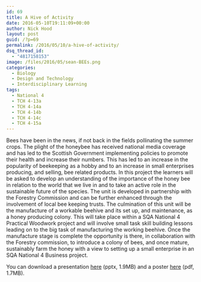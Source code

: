 ```yaml
---
id: 69
title: A Hive of Activity
date: 2016-05-10T19:11:09+00:00
author: Nick Hood
layout: post
guid: /?p=69
permalink: /2016/05/10/a-hive-of-activity/
dsq_thread_id:
  - "4817158153"
image: /files/2016/05/sean-BEEs.png
categories:
  - Biology
  - Design and Technology
  - Interdisciplinary Learning
tags:
  - National 4
  - TCH 4-13a
  - TCH 4-14a
  - TCH 4-14b
  - TCH 4-14c
  - TCH 4-15a
---
```

Bees have been in the news, if not back in the fields pollinating the&nbsp;summer crops. The plight of the honeybee has received national media coverage and has led to the Scottish Government implementing policies to promote their health and increase their numbers. This has led to an increase in the popularity of beekeeping as a hobby and to an increase in small enterprises producing, and selling, bee related products. In this project the learners will be asked to develop an understanding of the importance of the honey bee in relation to the world that we live in and to take an active role in the sustainable future of the species. The unit is developed in partnership with the Forestry Commission and can be further enhanced through the involvement of local bee keeping trusts. The culmination of this unit will be the manufacture of a workable beehive and its set up, and maintenance, as a honey producing colony. This will take place within a SQA National 4 Practical Woodwork project and will involve small task skill building lessons leading on to the big task of manufacturing the working beehive. Once the manufacture stage is complete the opportunity is there, in collaboration with the Forestry commission, to introduce a colony of bees, and once mature, sustainably farm the honey with a view to setting up a small enterprise in an SQA National 4 Business project.

You can download a presentation&nbsp;<a href="/files/2016/05/E_Feed-Forward-seans-Bees.pptx">here</a>&nbsp;(pptx, 1.9MB) and a poster&nbsp;<a href="/files/2016/05/sean-BEEs.pdf">here</a>&nbsp;(pdf, 1.7MB).
